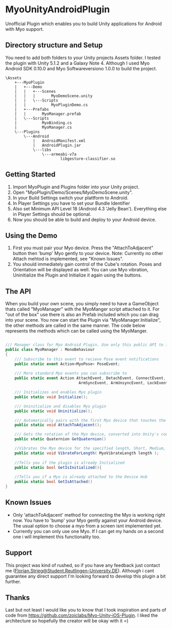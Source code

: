 # MyoUnityAndroidPlugin
Unofficial Plugin which enables you to build Unity applications for Android with Myo support.
## Directory structure and Setup
You need to add both folders to your Unity projects Assets folder.
I tested the plugin with Unity 5.1.2 and a Galaxy Note 4. Although I used Myo Android SDK 0.10.0 and Myo Softwareversiono 1.0.0 to build the project.

```
\Assets
    +---MyoPlugin
    |   +---Demo
    |   |   +---Scenes
    |   |   |       MyoDemoScene.unity
    |   |   \---Scripts
    |   |           MyoPluginDemo.cs
    |   +---Prefabs
    |   |       MyoManager.prefab
    |   \---Scripts
    |           MyoBinding.cs
    |           MyoManager.cs
    \---Plugins
        \---Android
            |   AndroidManifest.xml
            |   AndroidPlugin.jar
            \---libs
                \---armeabi-v7a
                        libgesture-classifier.so
```

## Getting Started

1. Import MyoPlugin and Plugins folder into your Unity project.
2. Open "MyoPlugin/Demo/Scenes/MyoDemoScene.unity".
3. In your Build Settings switch your plattform to Android.
4. In Player Settings you have to set your Bundle Identifier
5. Also set Minimum API Level 18 (Android 4.3 'Jelly Bean'). Everything else in Player Settings should be optional.
6. Now you should be able to build and deploy to your Android device.

## Using the Demo

1. First you must pair your Myo device. Press the "AttachToAdjacent" button then 'bump' Myo gently to your device. Note: Currently no other Attach mehtod is implemented, see "Known Issues".
2. You should immediately gain control of the Cube's rotation. Poses and Orientation will be displayed as well. You can use Myo vibration, Uninitialize the Plugin and Initialize it again using the buttons.

## The API

When you build your own scene, you simply need to have a GameObject thats called "MyoManager" with the MyoManger script attached to it. For "out of the box" use there is also an Prefab included which you can drag into your scene. You now can start the Plugin via "MyoManager.Initialize", the other methods are called in the same manner. The code below represents the methods which can be called using the MyoManger.

```C#

/// Manager class for Myo Android Plugin. Use only this public API to interface with Myo inside of Unity. 
public class MyoManager : MonoBehaviour 
{
    /// Subscribe to this event to recieve Pose event notifications
    public static event Action<MyoPose> PoseEvent;
    
    /// More standard Myo events you can subscribe to
    public static event Action AttachEvent, DetachEvent, ConnectEvent, DisconnectEvent,
								ArmSyncEvent, ArmUnsyncEvent, LockEvent, UnlockEvent;

    /// Initializes and enables Myo plugin
    public static void Initialize();

    /// Uninitialize and disables Myo plugin
    public static void Uninitialize();

    /// Automatically pairs with the first Myo device that touches the iOS device. 
    public static void AttachToAdjacent();

    /// Gets the rotation of the Myo device, converted into Unity's coordinate system (See MyoToUnity).
    public static Quaternion GetQuaternion()

    //Vibrates the Myo device for the specified length, Short, Medium, or Long.
    public static void VibrateForLength( MyoVibrateLength length );
    
    //Tells you if the plugin is already Initialized
    public static bool GetIsInitialized(){
    
    //Tells you if a Myo is already attached to the Device Hub
  	public static bool GetIsAttached()
}

```

## Known Issues

- Only 'attachToAdjacent' method for connecting the Myo is working right now. You have to 'bump' your Myo gently against your Android device. The usual option to choose a myo from a screen isnt implemented yet.
- Currently you can only use one Myo. If I can get my hands on a second one i will implement this functionality too.

## Support

This project was kind of rushed, so if you have any feedback just contact me (Florian.Strieg@Student.Reutlingen-University.DE). Although i cant guarantee any direct support I'm looking forward to develop this plugin a bit further.

## Thanks

Last but not least I would like you to know that I took inspiration and parts of code from  https://github.com/zoiclabs/Myo-Unity-iOS-Plugin. I liked the architecture so hopefully the creator will be okay with it =)

